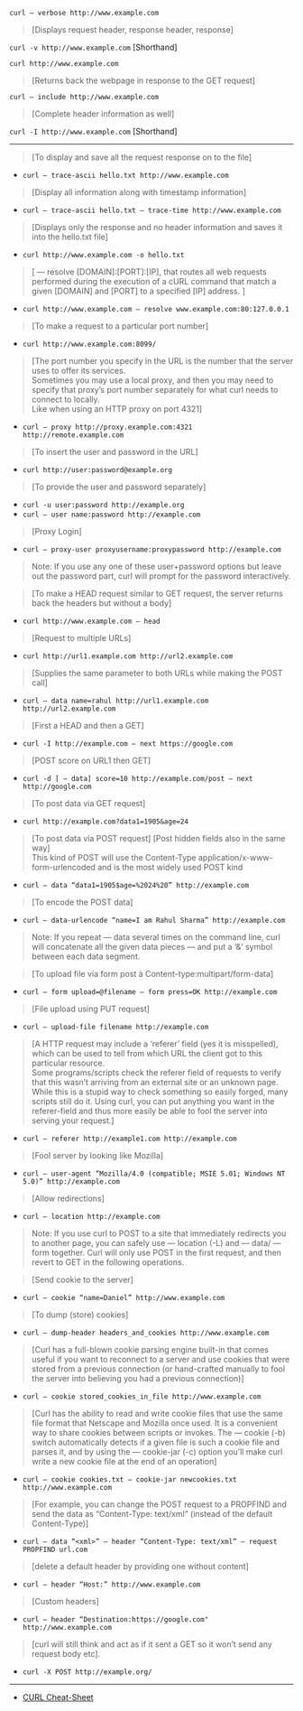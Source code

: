 `curl — verbose http://www.example.com`
> [Displays request header, response header, response]

`curl -v http://www.example.com` [Shorthand]

`curl http://www.example.com`
> [Returns back the webpage in response to the GET request]

`curl — include http://www.example.com`
> [Complete header information as well]

`curl -I http://www.example.com` [Shorthand]

---

> [To display and save all the request response on to the file] <br>
- `curl — trace-ascii hello.txt http://www.example.com`

> [Display all information along with timestamp information] <br>
- `curl — trace-ascii hello.txt — trace-time http://www.example.com`

> [Displays only the response and no header information and saves it into the hello.txt file]
- `curl http://www.example.com -o hello.txt`

> [ — resolve [DOMAIN]:[PORT]:[IP], that routes all web requests performed during the execution of a cURL command that match a given [DOMAIN] and [PORT] to a specified [IP] address. ]
- `curl http://www.example.com — resolve www.example.com:80:127.0.0.1`

> [To make a request to a particular port number]
- `curl http://www.example.com:8099/`

> [The port number you specify in the URL is the number that the server uses to offer its services. <br> Sometimes you may use a local proxy, and then you may need to specify that proxy’s port number separately for what curl needs to connect to locally. <br> Like when using an HTTP proxy on port 4321]
- `curl — proxy http://proxy.example.com:4321 http://remote.example.com`

> [To insert the user and password in the URL]
- `curl http://user:password@example.org`

> [To provide the user and password separately]
- `curl -u user:password http://example.org`
- `curl — user name:password http://example.com`



> [Proxy Login]
- `curl — proxy-user proxyusername:proxypassword http://example.com`
> Note: If you use any one of these user+password options but leave out the password part, curl will prompt for the password interactively.

> [To make a HEAD request similar to GET request, the server returns back the headers but without a body]
- `curl http://www.example.com — head`

> [Request to multiple URLs]
- `curl http://url1.example.com http://url2.example.com`

> [Supplies the same parameter to both URLs while making the POST call]
- `curl — data name=rahul http://url1.example.com http://url2.example.com`

> [First a HEAD and then a GET]
- `curl -I http://example.com — next https://google.com`

> [POST score on URL1 then GET]
- `curl -d [ — data] score=10 http://example.com/post — next http://google.com`

> [To post data via GET request]
- `curl http://example.com?data1=1905&age=24`

> [To post data via POST request] [Post hidden fields also in the same way] <br>
This kind of POST will use the Content-Type application/x-www-form-urlencoded and is the most widely used POST kind
- `curl — data “data1=1905$age=%2024%20” http://example.com`

> [To encode the POST data]
- `curl — data-urlencode “name=I am Rahul Sharma” http://example.com`
> Note: If you repeat — data several times on the command line, curl will concatenate all the given data pieces — and put a ‘&’ symbol between each data segment.

> [To upload file via form post à Content-type:multipart/form-data]
- `curl — form upload=@filename — form press=OK http://example.com`

> [File upload using PUT request]
- `curl — upload-file filename http://example.com`

> [A HTTP request may include a ‘referer’ field (yes it is misspelled), which can be used to tell from which URL the client got to this particular resource. <br> Some programs/scripts check the referer field of requests to verify that this wasn’t arriving from an external site or an unknown page. While this is a stupid way to check something so easily forged, many scripts still do it. Using curl, you can put anything you want in the referer-field and thus more easily be able to fool the server into serving your request.]
- `curl — referer http://example1.com http://example.com`

> [Fool server by looking like Mozilla]
- `curl — user-agent “Mozilla/4.0 (compatible; MSIE 5.01; Windows NT 5.0)” http://example.com`

> [Allow redirections]
- `curl — location http://example.com`
> Note: If you use curl to POST to a site that immediately redirects you to another page, you can safely use — location (-L) and — data/ — form together. Curl will only use POST in the first request, and then revert to GET in the following operations.

> [Send cookie to the server]
- `curl — cookie “name=Daniel” http://www.example.com`

> [To dump (store) cookies]
- `curl — dump-header headers_and_cookies http://www.example.com`

> [Curl has a full-blown cookie parsing engine built-in that comes useful if you want to reconnect to a server and use cookies that were stored from a previous connection (or hand-crafted manually to fool the server into believing you had a previous connection)]
- `curl — cookie stored_cookies_in_file http://www.example.com`

> [Curl has the ability to read and write cookie files that use the same file format that Netscape and Mozilla once used. It is a convenient way to share cookies between scripts or invokes. The — cookie (-b) switch automatically detects if a given file is such a cookie file and parses it, and by using the — cookie-jar (-c) option you’ll make curl write a new cookie file at the end of an operation]
- `curl — cookie cookies.txt — cookie-jar newcookies.txt http://www.example.com`

> [For example, you can change the POST request to a PROPFIND and send the data as “Content-Type: text/xml” (instead of the default Content-Type)]
- `curl — data “<xml>” — header “Content-Type: text/xml” — request PROPFIND url.com`

> [delete a default header by providing one without content]
- `curl — header “Host:” http://www.example.com`

> [Custom headers]
- `curl — header “Destination:https://google.com" http://www.example.com`

> [curl will still think and act as if it sent a GET so it won’t send any request body etc].
- `curl -X POST http://example.org/`

---

- [CURL Cheat-Sheet](https://medium.com/@webcrat.tech/curl-cheat-sheet-9487e628968f)

